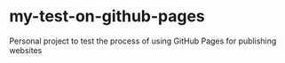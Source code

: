 # my-test-on-github-pages
Personal project to test the process of using GitHub Pages for publishing websites
